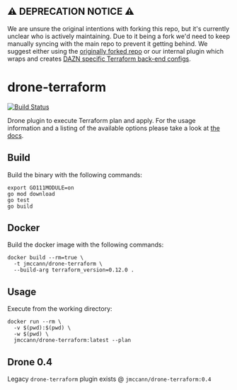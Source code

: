 ## ⚠️ DEPRECATION NOTICE ⚠️ 

We are unsure the original intentions with forking this repo, but it's currently unclear who is actively maintaining. Due to it being a fork we'd need to keep manually syncing with the main repo to prevent it getting behind. We suggest either using the [originally forked repo](jmccann/drone-terraform) or our internal plugin which wraps and creates [DAZN specific Terraform back-end configs](https://github.com/getndazn/drone-terraform-nzad). 

# drone-terraform

[![Build Status](http://beta.drone.io/api/badges/jmccann/drone-terraform/status.svg)](http://beta.drone.io/jmccann/drone-terraform)

Drone plugin to execute Terraform plan and apply. For the usage information and
a listing of the available options please take a look at [the docs](https://github.com/jmccann/drone-terraform/blob/master/DOCS.md).

## Build

Build the binary with the following commands:

```
export GO111MODULE=on
go mod download
go test
go build
```

## Docker

Build the docker image with the following commands:

```
docker build --rm=true \
  -t jmccann/drone-terraform \
  --build-arg terraform_version=0.12.0 .
```

## Usage

Execute from the working directory:

```
docker run --rm \
  -v $(pwd):$(pwd) \
  -w $(pwd) \
  jmccann/drone-terraform:latest --plan
```

## Drone 0.4

Legacy `drone-terraform` plugin exists @ `jmccann/drone-terraform:0.4`
